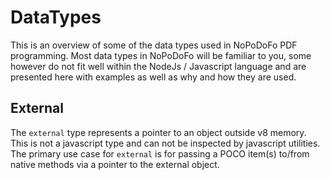 # DataTypes

This is an overview of some of the data types used in NoPoDoFo PDF programming. Most data types in NoPoDoFo
will be familiar to you, some however do not fit well within the NodeJs / Javascript language and are presented here with
examples as well as why and how they are used.

## External

The `external` type represents a pointer to an object outside v8 memory. This is not a javascript type and can not be
inspected by javascript utilities. The primary use case for `external` is for passing a POCO item(s) to/from native methods via a pointer
to the external object.